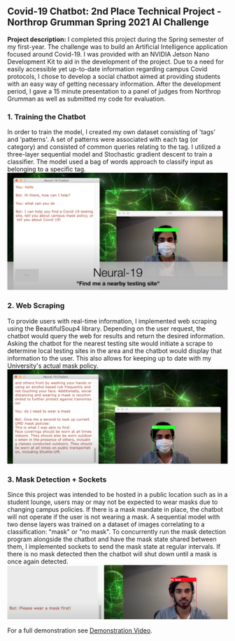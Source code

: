 ## Covid-19 Chatbot: 2nd Place Technical Project - Northrop Grumman Spring 2021 AI Challenge

**Project description:** I completed this project during the Spring semester of my first-year. The challenge was to build an Artificial Intelligence application focused around Covid-19. I was provided with an NVIDIA Jetson Nano Development Kit to aid in the development of the project. Due to a need for easily accessible yet up-to-date information regarding campus Covid protocols, I chose to develop a social chatbot aimed at providing students with an easy way of getting necessary information. After the development period, I gave a 15 minute presentation to a panel of judges from Northrop Grumman as well as submitted my code for evaluation. 

### 1. Training the Chatbot

In order to train the model, I created my own dataset consisting of 'tags' and 'patterns'. A set of patterns were associated with each tag (or category) and consisted of common queries relating to the tag. I utilized a three-layer sequential model and Stochastic gradient descent to train a classifier. The model used a bag of words approach to classify input as belonging to a specific tag.
<img src="../images/thumbnail.png?raw=true"/>


### 2. Web Scraping
To provide users with real-time information, I implemented web scraping using the BeautifulSoup4 library. Depending on the user request, the chatbot would query the web for results and return the desired information. Asking the chatbot for the nearest testing site would initiate a scrape to determine local testing sites in the area and the chatbot would display that information to the user. This also allows for keeping up to date with my University's actual mask policy.
<img src="../images/scrape.png?raw=true"/>


### 3. Mask Detection + Sockets
Since this project was intended to be hosted in a public location such as in a student lounge, users may or may not be expected to wear masks due to changing campus policies. If there is a mask mandate in place, the chatbot will not operate if the user is not wearing a mask. A sequential model with two dense layers was trained on a dataset of images correlating to a classification: "mask" or "no mask". To concurrently run the mask detection program alongside the chatbot and have the mask state shared between them, I implemented sockets to send the mask state at regular intervals. If there is no mask detected then the chatbot will shut down until a mask is once again detected.
<img src="../images/mask.png?raw=true"/>

For a full demonstration see [Demonstration Video](https://www.youtube.com/watch?v=setG5GfccIU&ab_channel=SachinS).
